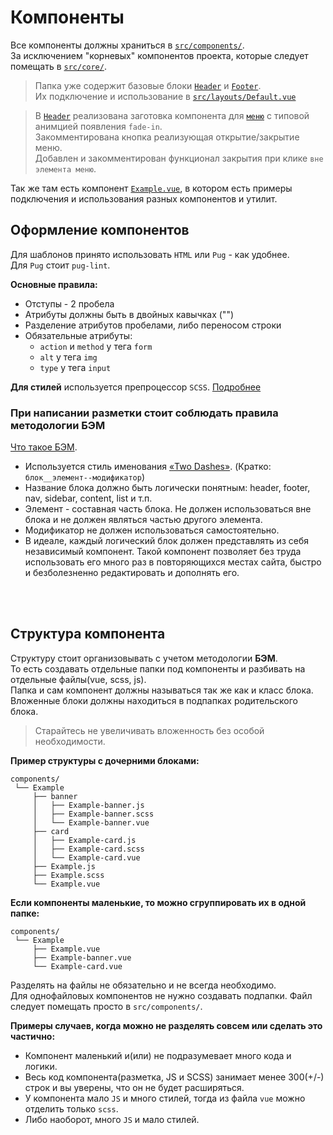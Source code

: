 # Компоненты
Все компоненты должны храниться в [`src/components/`](/src/components).<br>
За исключением "корневых" компонентов проекта, которые следует помещать в [`src/core/`](/docs/01_Structure.md#srccore).<br>

> Папка уже содержит базовые блоки [`Header`](/src/components/Header.vue) и [`Footer`](/src/components/Footer.vue).<br>
Их подключение и использование в [`src/layouts/Default.vue`](/src/layouts/Default.vue)<br>

> В [`Header`](/src/components/Header) реализована заготовка компонента для [`меню`](/src/components/Header/Header-menu.vue) с типовой анимцией появления `fade-in`.<br>
    Закомментирована кнопка реализующая открытие/закрытие меню.<br>
    Добавлен и закомментирован функционал закрытия при клике `вне элемента меню`.

Так же там есть компонент [`Example.vue`](/src/components/Example.vue), в котором есть примеры подключения и использования разных компонентов и утилит.

## Оформление компонентов
Для шаблонов принято использовать `HTML` или `Pug` - как удобнее.<br>
Для `Pug` стоит `pug-lint`.<br>

**Основные правила:**
* Отступы - 2 пробела
* Атрибуты должны быть в двойных кавычках ("")
* Разделение атрибутов пробелами, либо переносом строки
* Обязательные атрибуты:
    * `action` и `method` у тега `form`
    * `alt` у тега `img`
    * `type` у тега `input`


**Для стилей** используется препроцессор `SCSS`. [Подробнее](/docs/04_SCSS.md)

### При написании разметки стоит соблюдать правила методологии БЭМ

[Что такое БЭМ](https://ru.bem.info/methodology/).

* Используется стиль именования [«Two Dashes»](https://ru.bem.info/methodology/naming-convention/#%D1%81%D1%82%D0%B8%D0%BB%D1%8C-two-dashes). (Кратко: `блок__элемент--модификатор`)
* Название блока должно быть логически понятным: header, footer, nav, sidebar, content, list и т.п.
* Элемент - составная часть блока. Не должен использоваться вне блока и не должен являться частью другого элемента.
* Модификатор не должен использоваться самостоятельно.
* В идеале, каждый логический блок должен представлять из себя независимый компонент. Такой компонент позволяет без труда использовать его много раз в повторяющихся местах сайта, быстро и безболезненно редактировать и дополнять его.

<br>
<br>

## Структура компонента

Структуру стоит организовывать с учетом методологии **БЭМ**.<br>
То есть создавать отдельные папки под компоненты и разбивать на отдельные файлы(vue, scss, js).<br>
Папка и сам компонент должны называться так же как и класс блока.<br>
Вложенные блоки должны находиться в подпапках родительского блока.

> Старайтесь не увеличивать вложенность без особой необходимости.

**Пример структуры с дочерними блоками:**
```
components/
 └── Example
     ├── banner
     │   ├── Example-banner.js
     │   ├── Example-banner.scss
     │   └── Example-banner.vue
     ├── card
     │   ├── Example-card.js
     │   ├── Example-card.scss
     │   └── Example-card.vue
     ├── Example.js
     ├── Example.scss
     └── Example.vue
```

**Если компоненты маленькие, то можно сгруппировать их в одной папке:**
```
components/
 └── Example
     ├── Example.vue
     ├── Example-banner.vue
     └── Example-card.vue
```

Разделять на файлы не обязательно и не всегда необходимо.<br>
Для однофайловых компонентов не нужно создавать подпапки. Файл следует помещать просто в `src/components/`.<br>

**Примеры случаев, когда можно не разделять совсем или сделать это частично:**
* Компонент маленький и(или) не подразумевает много кода и логики.
* Весь код компонента(разметка, JS и SCSS) занимает менее 300(+/-) строк и вы уверены, что он не будет расширяться.
* У компонента мало `JS` и много стилей, тогда из файла `vue` можно отделить только `scss`.
* Либо наоборот, много `JS` и мало стилей.
